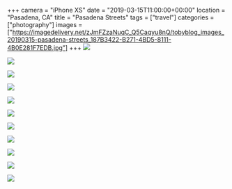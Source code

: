 +++
camera = "iPhone XS"
date = "2019-03-15T11:00:00+00:00"
location = "Pasadena, CA"
title = "Pasadena Streets"
tags = ["travel"]
categories = ["photography"]
images = ["https://imagedelivery.net/zJmFZzaNuqC_Q5Caqyu8nQ/tobyblog_images_20190315-pasadena-streets_187B3422-B271-4BD5-8111-4B0E281F7EDB.jpg"]
+++
![](https://imagedelivery.net/zJmFZzaNuqC_Q5Caqyu8nQ/tobyblog_images_20190315-pasadena-streets_187B3422-B271-4BD5-8111-4B0E281F7EDB.jpg/fit=scale-down,w=780,sharpen=1,f=auto,q=0.9,slow-connection-quality=0.3)
<!--more-->
![](https://imagedelivery.net/zJmFZzaNuqC_Q5Caqyu8nQ/tobyblog_images_remote_cloudinary_435415b4_0EA2DE09-6D50-4E04-8DA5-143279D7218C.jpg/fit=scale-down,w=780,sharpen=1,f=auto,q=0.9,slow-connection-quality=0.3)

![](https://imagedelivery.net/zJmFZzaNuqC_Q5Caqyu8nQ/tobyblog_images_remote_cloudinary_c42fef53_92C6438F-8F4F-4622-ABDC-D1CA23293A18.jpg/fit=scale-down,w=780,sharpen=1,f=auto,q=0.9,slow-connection-quality=0.3)

![](https://imagedelivery.net/zJmFZzaNuqC_Q5Caqyu8nQ/tobyblog_images_remote_cloudinary_0b094aad_F297DBED-E202-4E18-BCC5-1AF2BB68FB6F.jpg/fit=scale-down,w=780,sharpen=1,f=auto,q=0.9,slow-connection-quality=0.3)

![](https://imagedelivery.net/zJmFZzaNuqC_Q5Caqyu8nQ/tobyblog_images_remote_cloudinary_749da95c_A946DEDB-689F-44DC-B0BE-B6AF6AF22C0C.jpg/fit=scale-down,w=780,sharpen=1,f=auto,q=0.9,slow-connection-quality=0.3)

![](https://imagedelivery.net/zJmFZzaNuqC_Q5Caqyu8nQ/tobyblog_images_remote_cloudinary_6e59d124_873D1FD7-A645-43F8-B372-33B0E522E849.jpg/fit=scale-down,w=780,sharpen=1,f=auto,q=0.9,slow-connection-quality=0.3)

![](https://imagedelivery.net/zJmFZzaNuqC_Q5Caqyu8nQ/tobyblog_images_remote_cloudinary_f495306c_1415A084-BB07-47BA-B500-C7B48452E5AB.jpg/fit=scale-down,w=780,sharpen=1,f=auto,q=0.9,slow-connection-quality=0.3)

![](https://imagedelivery.net/zJmFZzaNuqC_Q5Caqyu8nQ/tobyblog_images_remote_cloudinary_9205d5bf_4B199F02-6A61-4D9C-BE6A-C21786E43EA4.jpg/fit=scale-down,w=780,sharpen=1,f=auto,q=0.9,slow-connection-quality=0.3)

![](https://imagedelivery.net/zJmFZzaNuqC_Q5Caqyu8nQ/tobyblog_images_remote_cloudinary_cd2ddb14_2ABEB0A2-7C40-4622-9D06-3A19FC1137CE.jpg/fit=scale-down,w=780,sharpen=1,f=auto,q=0.9,slow-connection-quality=0.3)

![](https://imagedelivery.net/zJmFZzaNuqC_Q5Caqyu8nQ/tobyblog_images_remote_cloudinary_e73c7310_F76A414D-9B44-409B-B5F6-985087ED252B.jpg/fit=scale-down,w=780,sharpen=1,f=auto,q=0.9,slow-connection-quality=0.3)

![](https://imagedelivery.net/zJmFZzaNuqC_Q5Caqyu8nQ/tobyblog_images_remote_cloudinary_e9c7445f_8DE6EC92-97E2-4F87-AC50-F04F741F38F7.jpg/fit=scale-down,w=780,sharpen=1,f=auto,q=0.9,slow-connection-quality=0.3)
